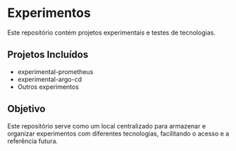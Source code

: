# Experimentos

Este repositório contém projetos experimentais e testes de tecnologias.

## Projetos Incluídos

- experimental-prometheus
- experimental-argo-cd
- Outros experimentos

## Objetivo

Este repositório serve como um local centralizado para armazenar e organizar experimentos com diferentes tecnologias, facilitando o acesso e a referência futura.